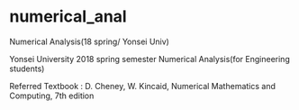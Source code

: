# numerical_anal
Numerical Analysis(18 spring/ Yonsei Univ)

Yonsei University 2018 spring semester Numerical Analysis(for Engineering students)


Referred Textbook : D. Cheney, W. Kincaid, Numerical Mathematics and Computing, 7th edition
